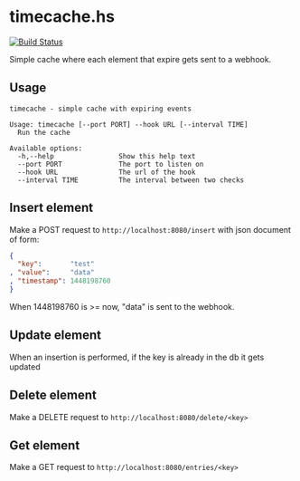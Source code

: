 # timecache.hs

[![Build Status](https://magnum.travis-ci.com/ga2arch/timecache.hs.svg?token=fVfRqtJ2xpjs3BsujiSp&branch=master)](https://magnum.travis-ci.com/ga2arch/timecache.hs)

Simple cache where each element that expire gets sent to a webhook.

## Usage
```
timecache - simple cache with expiring events

Usage: timecache [--port PORT] --hook URL [--interval TIME]
  Run the cache

Available options:
  -h,--help                Show this help text
  --port PORT              The port to listen on
  --hook URL               The url of the hook
  --interval TIME          The interval between two checks
```

## Insert element

Make a POST request to ```http://localhost:8080/insert``` with json document of form:

```json
{
  "key":       "test"
, "value":     "data"
, "timestamp": 1448198760
}
```

When 1448198760 is >= now, "data" is sent to the webhook.


## Update element
When an insertion is performed, if the key is already in the db it gets updated

## Delete element

Make a DELETE request to ```http://localhost:8080/delete/<key>```

## Get element

Make a GET request to ```http://localhost:8080/entries/<key>```
